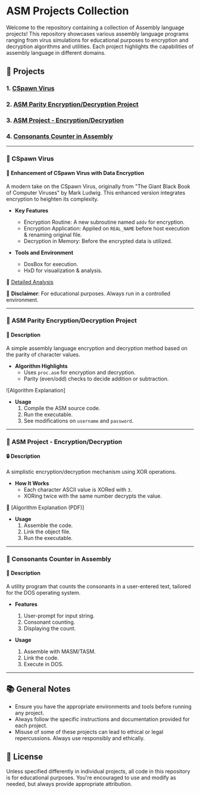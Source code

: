 # ASM Projects Collection

Welcome to the repository containing a collection of Assembly language projects! This repository showcases various assembly language programs ranging from virus simulations for educational purposes to encryption and decryption algorithms and utilities. Each project highlights the capabilities of assembly language in different domains.

## 📂 Projects

### 1. [CSpawn Virus](#cspawn-virus)
### 2. [ASM Parity Encryption/Decryption Project](#asm-parity-encryptiondecryption-project)
### 3. [ASM Project - Encryption/Decryption](#asm-project---encryptiondecryption)
### 4. [Consonants Counter in Assembly](#consonants-counter-in-assembly)

---

### 🔗 CSpawn Virus

#### 🔐 Enhancement of CSpawn Virus with Data Encryption

A modern take on the CSpawn Virus, originally from "The Giant Black Book of Computer Viruses" by Mark Ludwig. This enhanced version integrates encryption to heighten its complexity.

- **Key Features**
  - Encryption Routine: A new subroutine named `addv` for encryption.
  - Encryption Application: Applied on `REAL_NAME` before host execution & renaming original file.
  - Decryption in Memory: Before the encrypted data is utilized.

- **Tools and Environment**
  - DosBox for execution.
  - HxD for visualization & analysis.

📄 [Detailed Analysis](CSpawn_Virus_Analysis.pdf)

🚫 **Disclaimer**: For educational purposes. Always run in a controlled environment.

---

### 🔗 ASM Parity Encryption/Decryption Project

#### 🔑 Description

A simple assembly language encryption and decryption method based on the parity of character values.

- **Algorithm Highlights**
  - Uses `proc.asm` for encryption and decryption.
  - Parity (even/odd) checks to decide addition or subtraction.

![Algorithm Explanation]

- **Usage**
  1. Compile the ASM source code.
  2. Run the executable.
  3. See modifications on `username` and `password`.

---

### 🔗 ASM Project - Encryption/Decryption

#### 🔒 Description

A simplistic encryption/decryption mechanism using XOR operations.

- **How It Works**
  - Each character ASCII value is XORed with `3`.
  - XORing twice with the same number decrypts the value.

📄 [Algorithm Explanation (PDF)]

- **Usage**
  1. Assemble the code.
  2. Link the object file.
  3. Run the executable.

---

### 🔗 Consonants Counter in Assembly

#### 📝 Description

A utility program that counts the consonants in a user-entered text, tailored for the DOS operating system.

- **Features**
  1. User-prompt for input string.
  2. Consonant counting.
  3. Displaying the count.

- **Usage**
  1. Assemble with MASM/TASM.
  2. Link the code.
  3. Execute in DOS.

---

## 📚 General Notes

- Ensure you have the appropriate environments and tools before running any project.
- Always follow the specific instructions and documentation provided for each project.
- Misuse of some of these projects can lead to ethical or legal repercussions. Always use responsibly and ethically.

## 📜 License

Unless specified differently in individual projects, all code in this repository is for educational purposes. You're encouraged to use and modify as needed, but always provide appropriate attribution.
